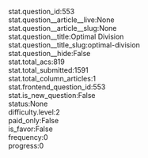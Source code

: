 stat.question_id:553  
stat.question__article__live:None  
stat.question__article__slug:None  
stat.question__title:Optimal Division  
stat.question__title_slug:optimal-division  
stat.question__hide:False  
stat.total_acs:819  
stat.total_submitted:1591  
stat.total_column_articles:1  
stat.frontend_question_id:553  
stat.is_new_question:False  
status:None  
difficulty.level:2  
paid_only:False  
is_favor:False  
frequency:0  
progress:0  

